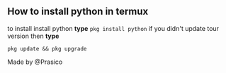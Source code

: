 ## How to install python in termux
to install install python **type** `pkg install python`
if you didn't update tour version then **type**
```
pkg update && pkg upgrade
```
Made by @Prasico
  

